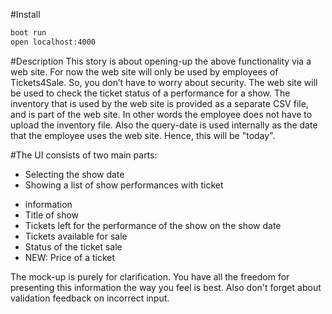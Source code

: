 #Install
```bash
boot run
open localhost:4000
```

#Description
This story is about opening-up the above functionality via a web site. For now the web site will only be used by employees of Tickets4Sale. So,
you don’t have to worry about security.
The web site will be used to check the ticket status of a performance for a show. The inventory that is used by the web site is provided as a
separate CSV file, and is part of the web site. In other words the employee does not have to upload the inventory file. Also the query-date is used
internally as the date that the employee uses the web site. Hence, this will be "today".

#The UI consists of two main parts:
- Selecting the show date
- Showing a list of show performances with ticket
* information
* Title of show
* Tickets left for the performance of the show on the show date
* Tickets available for sale
* Status of the ticket sale
* NEW: Price of a ticket

The mock-up is purely for clarification. You have all the freedom for presenting this information the way you feel is best. Also don't forget about
validation feedback on incorrect input.
